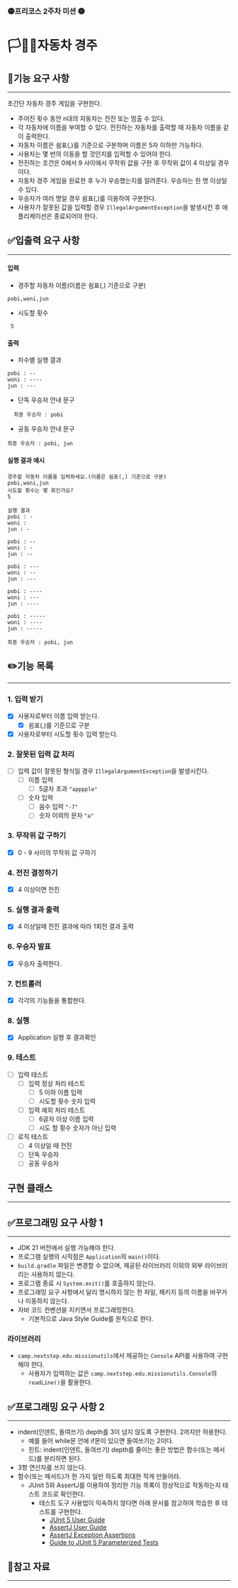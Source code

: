 ###  🟡프리코스 2주차 미션 🟡
# 🏳️🚗🏁자동차 경주


## 📍기능 요구 사항

---

초간단 자동차 경주 게임을 구현한다.

- 주어진 횟수 동안 n대의 자동차는 전진 또는 멈출 수 있다.
- 각 자동차에 이름을 부여할 수 있다. 전진하는 자동차를 출력할 때 자동차 이름을 같이 출력한다.
- 자동차 이름은 쉼표(,)를 기준으로 구분하며 이름은 5자 이하만 가능하다.
- 사용자는 몇 번의 이동을 할 것인지를 입력할 수 있어야 한다.
- 전진하는 조건은 0에서 9 사이에서 무작위 값을 구한 후 무작위 값이 4 이상일 경우이다.
- 자동차 경주 게임을 완료한 후 누가 우승했는지를 알려준다. 우승자는 한 명 이상일 수 있다.
- 우승자가 여러 명일 경우 쉼표(,)를 이용하여 구분한다.
- 사용자가 잘못된 값을 입력할 경우 ```IllegalArgumentException```을 발생시킨 후 애플리케이션은 종료되어야 한다.

## ✅입출력 요구 사항

---
#### 입력
- 경주할 자동차 이름(이름은 쉼표(,) 기준으로 구분)
```
pobi,woni,jun
```
- 시도할 횟수
```
 5
```

#### 출력

- 차수별 실행 결과

```dbn-psql
pobi : --
woni : ----
jun : ---
```
- 단독 우승자 안내 문구
```dbn-psql
  최종 우승자 : pobi
```
- 공동 우승자 안내 문구
```dbn-psql
최종 우승자 : pobi, jun
```



#### 실행 결과 예시

```dbn-psql
경주할 자동차 이름을 입력하세요.(이름은 쉼표(,) 기준으로 구분)
pobi,woni,jun
시도할 횟수는 몇 회인가요?
5

실행 결과
pobi : -
woni : 
jun : -

pobi : --
woni : -
jun : --

pobi : ---
woni : --
jun : ---

pobi : ----
woni : ---
jun : ----

pobi : -----
woni : ----
jun : -----

최종 우승자 : pobi, jun
```

## ✏️기능 목록

---
### 1. 입력 받기
- [x] 사용자로부터 이름 입력 받는다.
  - [x] 쉼표(,)를 기준으로 구분
- [x] 사용자로부터 시도할 횟수 입력 받는다.
### 2. 잘못된 입력 값 처리
- [ ] 입력 값이 잘못된 형식일 경우 ```IllegalArgumentException```을 발생시킨다.
    - [ ] 이름 입력
      - [ ] 5글자 초과 ```"apppple"```
    - [ ] 숫자 입력
      - [ ] 음수 입력 ```"-7"```
      - [ ] 숫자 이외의 문자 ```"a"```
### 3. 무작위 값 구하기
- [x] 0 - 9 사이의 무작위 값 구하기
### 4. 전진 결정하기
- [x] 4 이상이면 전진
### 5. 실행 결과 출력
- [x] 4 이상일때 전진 결과에 따라 1회전 결과 출력
### 6. 우승자 발표
- [x] 우승자 출력한다.
### 7. 컨트롤러
- [x] 각각의 기능들을 통합한다.
### 8. 실행
- [x] Application 실행 후 결과확인
### 9. 테스트
- [ ] 입력 테스트
    - [ ] 입력 정상 처리 테스트
      - [ ] 5 이하 이름 입력
      - [ ] 시도할 횟수 숫자 입력
    - [ ] 입력 예외 처리 테스트
      - [ ] 6글자 이상 이름 입력
      - [ ] 시도 할 횟수 숫자가 아닌 입력
- [ ] 로직 테스트
    - [ ] 4 이상일 때 전진
    - [ ] 단독 우승자
    - [ ] 공동 우승자

## 구현 클래스 

---



## ✅프로그래밍 요구 사항 1

---
- JDK 21 버전에서 실행 가능해야 한다.
- 프로그램 실행의 시작점은 ```Application```의 ```main()```이다.
- ```build.gradle``` 파일은 변경할 수 없으며, 제공된 라이브러리 이외의 외부 라이브러리는 사용하지 않는다.
- 프로그램 종료 시 ```System.exit()```를 호출하지 않는다.
- 프로그래밍 요구 사항에서 달리 명시하지 않는 한 파일, 패키지 등의 이름을 바꾸거나 이동하지 않는다.
- 자바 코드 컨벤션을 지키면서 프로그래밍한다.
    - 기본적으로 Java Style Guide를 원칙으로 한다.

### 라이브러리
- ```camp.nextstep.edu.missionutils```에서 제공하는 ```Console``` API를 사용하여 구현해야 한다.
    - 사용자가 입력하는 값은 ```camp.nextstep.edu.missionutils.Console```의 ```readLine()```을 활용한다.

## ✅프로그래밍 요구 사항 2

---
- indent(인덴트, 들여쓰기) depth를 3이 넘지 않도록 구현한다. 2까지만 허용한다.
    - 예를 들어 while문 안에 if문이 있으면 들여쓰기는 2이다.
    - 힌트: indent(인덴트, 들여쓰기) depth를 줄이는 좋은 방법은 함수(또는 메서드)를 분리하면 된다.
- 3항 연산자를 쓰지 않는다.
- 함수(또는 메서드)가 한 가지 일만 하도록 최대한 작게 만들어라.
  - JUnit 5와 AssertJ를 이용하여 정리한 기능 목록이 정상적으로 작동하는지 테스트 코드로 확인한다.
    - 테스트 도구 사용법이 익숙하지 않다면 아래 문서를 참고하여 학습한 후 테스트를 구현한다.
      - [JUnit 5 User Guide](https://junit.org/junit5/docs/current/user-guide/)
      - [AssertJ User Guide](https://assertj.github.io/doc/)
      - [AssertJ Exception Assertions](https://www.baeldung.com/assertj-exception-assertion)
      - [Guide to JUnit 5 Parameterized Tests](https://www.baeldung.com/parameterized-tests-junit-5)

## 🔎참고 자료 

---
